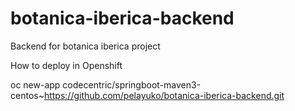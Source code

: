 # botanica-iberica-backend
Backend for botanica iberica project

How to deploy in Openshift

oc new-app codecentric/springboot-maven3-centos~https://github.com/pelayuko/botanica-iberica-backend.git
